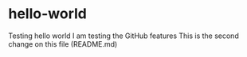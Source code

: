 # hello-world
Testing hello world
I am testing the GitHub features
This is the second change on this file (README.md)
